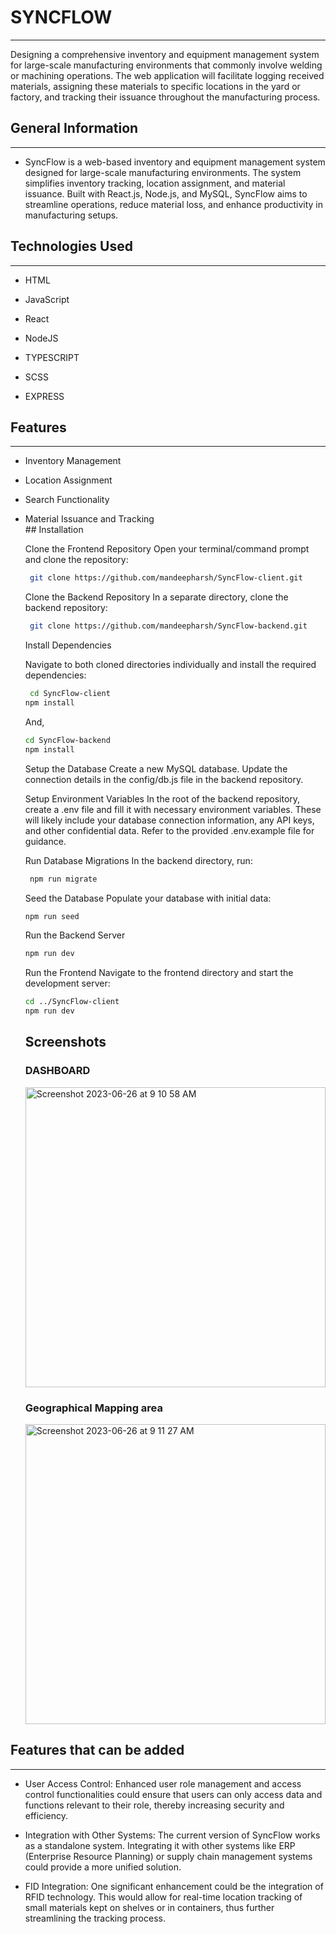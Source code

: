<h1>SYNCFLOW</h1>
<hr><p>Designing a comprehensive inventory and equipment management system for large-scale manufacturing environments that commonly involve welding or machining operations. The web application will facilitate logging received materials, assigning these materials to specific locations in the yard or factory, and tracking their issuance throughout the manufacturing process.</p><h2>General Information</h2>
<hr><ul>
<li>SyncFlow is a web-based inventory and equipment management system designed for large-scale manufacturing environments. The system simplifies inventory tracking, location assignment, and material issuance. Built with React.js, Node.js, and MySQL, SyncFlow aims to streamline operations, reduce material loss, and enhance productivity in manufacturing setups.</li>
</ul><h2>Technologies Used</h2>
<hr><ul>
<li>HTML</li>
</ul><ul>
<li>JavaScript</li>
</ul><ul>
<li>React</li>
</ul><ul>
<li>NodeJS</li>
</ul><ul>
<li>TYPESCRIPT</li>
</ul><ul>
<li>SCSS</li>
</ul><ul>
<li>EXPRESS</li>
</ul><h2>Features</h2>
<hr><ul>
<li>Inventory Management</li>
</ul><ul>
<li>Location Assignment</li>
</ul><ul>
<li>Search Functionality</li>
</ul><ul>
<li>Material Issuance and Tracking</li>
## Installation

Clone the Frontend Repository
Open your terminal/command prompt and clone the repository:

```bash
 git clone https://github.com/mandeepharsh/SyncFlow-client.git
```

Clone the Backend Repository
In a separate directory, clone the backend repository:
```bash
 git clone https://github.com/mandeepharsh/SyncFlow-backend.git

```
Install Dependencies

Navigate to both cloned directories individually and install the required dependencies:
```bash
 cd SyncFlow-client
npm install

```
And,
```bash
cd SyncFlow-backend
npm install
```

Setup the Database
Create a new MySQL database. Update the connection details in the config/db.js file in the backend repository.

Setup Environment Variables
In the root of the backend repository, create a .env file and fill it with necessary environment variables. These will likely include your database connection information, any API keys, and other confidential data. Refer to the provided .env.example file for guidance.

Run Database Migrations
In the backend directory, run:
```bash
 npm run migrate

```
Seed the Database
Populate your database with initial data:
```bash
npm run seed

```
Run the Backend Server
```bash
npm run dev
```
Run the Frontend
Navigate to the frontend directory and start the development server:
```bash
cd ../SyncFlow-client
npm run dev
```
<h2>Screenshots</h2>
<h3>DASHBOARD</h3>
<img width="480" alt="Screenshot 2023-06-26 at 9 10 58 AM" src="https://github.com/mandeepharsh/SyncFlow-client/assets/100046979/2f8b6166-9ef1-4ec2-b844-e0ff72b90217">
<h3>Geographical Mapping area</h3>
<img width="480" alt="Screenshot 2023-06-26 at 9 11 27 AM" src="https://github.com/mandeepharsh/SyncFlow-client/assets/100046979/6aa9c8a3-5586-496b-a73f-d2368a1f39b0">


</ul><h2>Features that can be added</h2>
<hr><ul>
<li>User Access Control: Enhanced user role management and access control functionalities could ensure that users can only access data and functions relevant to their role, thereby increasing security and efficiency.</li>
</ul><ul>
<li>Integration with Other Systems: The current version of SyncFlow works as a standalone system. Integrating it with other systems like ERP (Enterprise Resource Planning) or supply chain management systems could provide a more unified solution.</li>
</ul><ul>
<li>FID Integration: One significant enhancement could be the integration of RFID technology. This would allow for real-time location tracking of small materials kept on shelves or in containers, thus further streamlining the tracking process.</li>
</ul>
